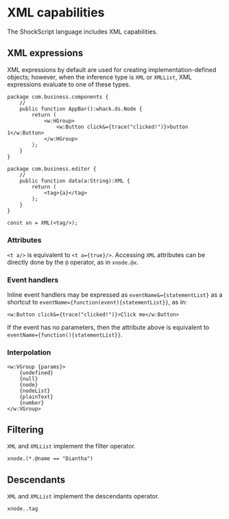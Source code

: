 # XML capabilities

The ShockScript language includes XML capabilities.

## XML expressions

XML expressions by default are used for creating implementation-defined objects; however, when the inference type is `XML` or `XMLList`, XML expressions evaluate to one of these types.

```
package com.business.components {
    //
    public function AppBar():whack.ds.Node {
        return (
            <w:HGroup>
                <w:Button click&={trace("clicked!")}>button 1</w:Button>
            </w:HGroup>
        );
    }
}

package com.business.editor {
    //
    public function data(a:String):XML {
        return (
            <tag>{a}</tag>
        );
    }
}

const xn = XML(<tag/>);
```

### Attributes

`<t a/>` is equivalent to `<t a={true}/>`. Accessing `XML` attributes can be directly done by the `@` operator, as in `xnode.@x`.

### Event handlers

Inline event handlers may be expressed as `eventName&={statementList}` as a shortcut to `eventName={function(event){statementList}}`, as in:

```
<w:Button click&={trace("clicked!")}>Click me</w:Button>
```

If the event has no parameters, then the attribute above is equivalent to `eventName={function(){statementList}}`.

### Interpolation

```
<w:VGroup {params}>
    {undefined}
    {null}
    {node}
    {nodeList}
    {plainText}
    {number}
</w:VGroup>
```

## Filtering

`XML` and `XMLList` implement the filter operator.

```
xnode.(*.@name == "Diantha")
```

## Descendants

`XML` and `XMLList` implement the descendants operator.

```
xnode..tag
```
